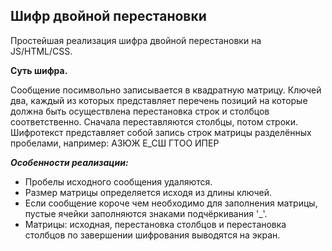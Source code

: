 <h2>Шифр двойной перестановки</h2>

Простейшая реализация шифра двойной перестановки на JS/HTML/CSS.

<b>Суть шифра.</b>

Сообщение посимвольно записывается в квадратную матрицу. Ключей два, каждый из которых представляет перечень позиций на которые должна быть осуществлена перестановка строк и столбцов соответственно. Сначала переставляются столбцы, потом строки. Шифротекст представляет собой запись строк матрицы разделённых пробелами, например: АЗЮЖ Е_СШ ГТОО ИПЕР

<b><i>Особенности реализации:</i></b>
<ul>
<li>Пробелы исходного сообщения удаляются.
<li>Размер матрицы определяется исходя из длины ключей.
<li>Если сообщение короче чем необходимо для заполнения матрицы, пустые ячейки заполняются знаками подчёркивания '_'.
<li>Матрицы: исходная, перестановка столбцов и перестановка столбцов по завершении шифрования выводятся на экран.
</ul>
